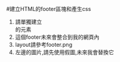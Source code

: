 #建立HTML的footer區塊和產生css
1. 請單獨建立<footer>的元素
2. 這個footer未來會整合到我的網頁內
3. layout請參考footer.png
4. 左邊的圖片,請先使用假圖,未來我會替換它